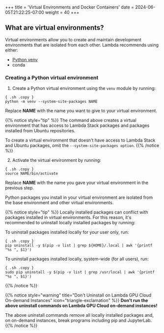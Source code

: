 +++
title = 'Virtual Environments and Docker Containers'
date = 2024-06-05T21:22:25-07:00
weight = 40
+++

## What are virtual environments?

Virtual environments allow you to create and maintain development environments
that are isolated from each other. Lambda recommends using either:

- [Python venv](#creating-a-python-virtual-environment)
- conda

### Creating a Python virtual environment

1. Create a Python virtual environment using the `venv` module by running:

```
{ .sh .copy }
python -m venv --system-site-packages NAME
```

Replace **NAME** with the name you want to give to your virtual
environment.

{{% notice style="tip" %}}
The command above creates a virtual environment that has access to
Lambda Stack packages and packages installed from Ubuntu repositories.

To create a virtual environment that doesn't have access to Lambda Stack
and Ubuntu packages, omit the `--system-site-packages option`.
{{% /notice %}}

2.  Activate the virtual environment by running:

```
{ .sh .copy }
source NAME/bin/activate
```

Replace **NAME** with the name you gave your virtual environment in the
previous step.

Python packages you install in your virtual environment are isolated from
the base environment and other virtual environments.

{{% notice style="tip" %}}
Locally installed packages can conflict with packages installed in virtual
environments. For this reason, it's recommended to uninstall locally installed
packages by running:

To uninstall packages installed locally for your user only, run:

```
{ .sh .copy }
pip uninstall -y $(pip -v list | grep ${HOME}/.local | awk '{printf "%s ", $1}')
```

To uninstall packages installed locally, system-wide (for all users), run:

```
{ .sh .copy }
sudo pip uninstall -y $(pip -v list | grep /usr/local | awk '{printf "%s ", $1}')
```
{{% /notice %}}

{{% notice style="warning" title="Don't Uninstall on Lambda GPU Cloud On-demand Instances" icon="triangle-exclamation" %}}
**Don't run the above uninstall commands on Lambda GPU Cloud on-demand
instances!**
    
The above uninstall commands remove all locally installed packages and, on
on-demand instances, break programs including pip and JupyterLab.
{{% /notice %}}
